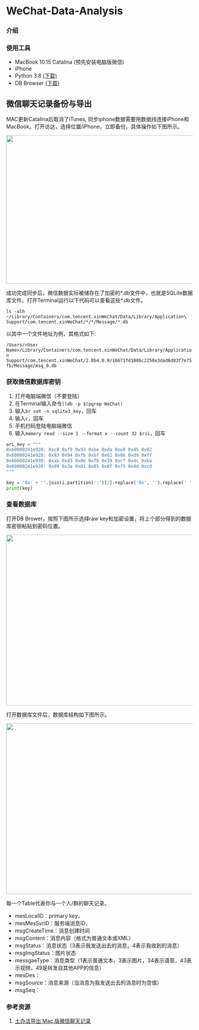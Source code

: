 # WeChat-Data-Analysis

### 介绍
### 使用工具
- MacBook 10.15 Catalina (预先安装电脑版微信)
- iPhone
- Python 3.8 [(下载)](https://www.python.org/downloads/)
- DB Browser  [(下载)](https://sqlitebrowser.org/dl/)

## 微信聊天记录备份与导出
MAC更新Catalina后取消了iTunes, 同步iphone数据需要用数据线连接iPhone和MacBook。打开访达，选择位置/iPhone，立即备份，具体操作如下图所示。
<div align=center><img width="800" height="400" src="https://github.com/allen1881996/WeChat-Data-Analysis/blob/master/pics/iphone%E5%90%8C%E6%AD%A5.png"/></div>

成功完成同步后，微信数据实际被储存在了加密的*.db文件中，也就是SQLite数据库文件。打开Terminal运行以下代码可以查看这些*.db文件。

`ls -alh ~/Library/Containers/com.tencent.xinWeChat/Data/Library/Application\ Support/com.tencent.xinWeChat/*/*/Message/*.db`

以其中一个文件地址为例，其格式如下:

`/Users/<User Name>/Library/Containers/com.tencent.xinWeChat/Data/Library/Application Support/com.tencent.xinWeChat/2.0b4.0.9/16671fd108bc2258e3dad6d83f7e75fb/Message/msg_0.db`

### 获取微信数据库密钥
1. 打开电脑端微信（不要登陆）
2. 在Terminal输入命令`lldb -p $(pgrep WeChat)`
3. 输入`br set -n sqlite3_key`，回车
4. 输入`c`，回车
5. 手机扫码登陆电脑端微信
6. 输入`memory read --size 1 --format x --count 32 $rsi`，回车

```python
ori_key = """
0x60000241e920: 0xc8 0xf9 0x93 0xbe 0xda 0xe8 0x45 0x82
0x60000241e928: 0x93 0x94 0xfb 0xbf 0x61 0x86 0xd9 0xff
0x60000241e930: 0xab 0xd3 0x0e 0xf0 0x39 0xcf 0x4c 0xba
0x60000241e938: 0x99 0x3a 0x01 0x05 0x8f 0xf5 0x4d 0xcd
"""

key = '0x' + ''.join(i.partition(':')[2].replace('0x', '').replace(' ', '') for i in ori_key.split('\n')[1:5])
print(key)
```

### 查看数据库
打开DB Brower，按照下图所示选择raw key和加密设置，将上个部分得到的数据库密钥粘贴到密码位置。

<div align=center><img width="800" height="460" src="https://github.com/allen1881996/WeChat-Data-Analysis/blob/master/pics/%E6%89%93%E5%BC%80%E6%95%B0%E6%8D%AE%E5%BA%93.png"/></div>

打开数据库文件后，数据库结构如下图所示。

<div align=center><img width="800" height="460" src="https://github.com/allen1881996/WeChat-Data-Analysis/blob/master/pics/%E6%95%B0%E6%8D%AE%E5%BA%93%E7%BB%93%E6%9E%84.png"/></div>

每一个Table代表你与一个人/群的聊天记录。
- mesLocalID：primary key，
- mesMesSvrID：服务端消息ID，
- msgCreateTime：消息创建时间
- msgContent：消息内容（格式为普通文本或XML）
- msgStatus：消息状态（3表示我发送出去的消息，4表示我收到的消息）
- msgImgStatus：图片状态
- messgaeType：消息类型（1表示普通文本，3表示图片，34表示语音，43表示视频，49是转发自其他APP的信息）
- mesDes：
- msgSource：消息来源（当消息为我发送出去的消息时为空值）
- msgSeq：



### 参考资源
1. [土办法导出 Mac 版微信聊天记录](https://www.v2ex.com/t/466053)
